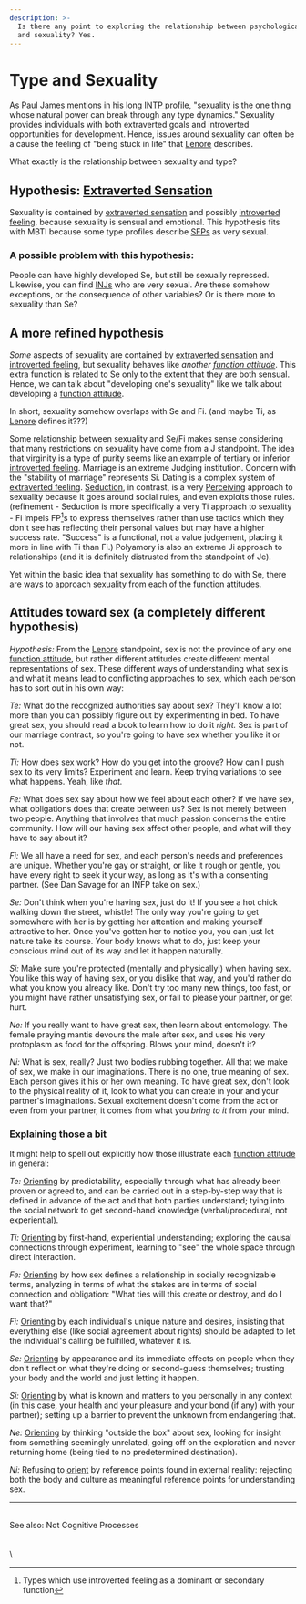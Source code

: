 ```yaml
---
description: >-
  Is there any point to exploring the relationship between psychological type
  and sexuality? Yes.
---
```


# Type and Sexuality

As Paul James mentions in his long [INTP profile](https://web.archive.org/web/20071014043748/http://www.intp.org/intprofile.html), "sexuality is the one thing whose natural power can break through any type dynamics." Sexuality provides individuals with both extraverted goals and introverted opportunities for development. Hence, issues around sexuality can often be a cause the feeling of "being stuck in life" that [Lenore](../../people-and-systems/lenore-thomson.md) describes.

What exactly is the relationship between sexuality and type?

## Hypothesis: [Extraverted Sensation](../../fundamentals/function-attitude/perception/sensation/extraverted-sensation.md)

Sexuality is contained by [extraverted sensation](../../fundamentals/function-attitude/perception/sensation/extraverted-sensation.md) and possibly [introverted feeling](../../fundamentals/function-attitude/judgement/feeling/introverted-feeling.md), because sexuality is sensual and emotional. This hypothesis fits with MBTI because some type profiles describe [SFPs](https://web.archive.org/web/20071014043748/http://greenlightwiki.com/lenore-exegesis/SFPs) as very sexual.

### **A possible problem with this hypothesis:**

People can have highly developed Se, but still be sexually repressed. Likewise, you can find [INJs](https://web.archive.org/web/20071014043748/http://greenlightwiki.com/lenore-exegesis/INJs) who are very sexual. Are these somehow exceptions, or the consequence of other variables? Or is there more to sexuality than Se?

## A more refined hypothesis

_Some_ aspects of sexuality are contained by [extraverted sensation](../../fundamentals/function-attitude/perception/sensation/extraverted-sensation.md) and [introverted feeling](../../fundamentals/function-attitude/judgement/feeling/introverted-feeling.md), but sexuality behaves like _another_ [_function attitude_](../../fundamentals/function-attitude/). This extra function is related to Se only to the extent that they are both sensual. Hence, we can talk about "developing one's sexuality" like we talk about developing a [function attitude](../../fundamentals/function-attitude/).

In short, sexuality somehow overlaps with Se and Fi. (and maybe Ti, as [Lenore](../../people-and-systems/lenore-thomson.md) defines it???)

Some relationship between sexuality and Se/Fi makes sense considering that many restrictions on sexuality have come from a J standpoint. The idea that virginity is a type of purity seems like an example of tertiary or inferior [introverted feeling](../../fundamentals/function-attitude/judgement/feeling/introverted-feeling.md). Marriage is an extreme Judging institution. Concern with the "stability of marriage" represents Si. Dating is a complex system of [extraverted feeling](../../fundamentals/function-attitude/judgement/feeling/extraverted-feeling.md). [Seduction](seduction.md), in contrast, is a very [Perceiving](../../fundamentals/function-attitude/perception/) approach to sexuality because it goes around social rules, and even exploits those rules. (refinement - Seduction is more specifically a very Ti approach to sexuality - Fi impels FP[^1]s to express themselves rather than use tactics which they don't see has reflecting their personal values but may have a higher success rate. "Success" is a functional, not a value judgement, placing it more in line with Ti than Fi.) Polyamory is also an extreme Ji approach to relationships (and it is definitely distrusted from the standpoint of Je).

Yet within the basic idea that sexuality has something to do with Se, there are ways to approach sexuality from each of the function attitudes.

## Attitudes toward sex (a completely different hypothesis)

_Hypothesis:_ From the [Lenore](../../people-and-systems/lenore-thomson.md) standpoint, sex is not the province of any one [function attitude](../../fundamentals/function-attitude/), but rather different attitudes create different mental representations of sex. These different ways of understanding what sex is and what it means lead to conflicting approaches to sex, which each person has to sort out in his own way:

_Te:_ What do the recognized authorities say about sex? They'll know a lot more than you can possibly figure out by experimenting in bed. To have great sex, you should read a book to learn how to do it _right._ Sex is part of our marriage contract, so you're going to have sex whether you like it or not.

_Ti:_ How does sex work? How do you get into the groove? How can I push sex to its very limits? Experiment and learn. Keep trying variations to see what happens. Yeah, like _that._

_Fe:_ What does sex say about how we feel about each other? If we have sex, what obligations does that create between us? Sex is not merely between two people. Anything that involves that much passion concerns the entire community. How will our having sex affect other people, and what will they have to say about it?

_Fi:_ We all have a need for sex, and each person's needs and preferences are unique. Whether you're gay or straight, or like it rough or gentle, you have every right to seek it your way, as long as it's with a consenting partner. (See Dan Savage for an INFP take on sex.)

_Se:_ Don't think when you're having sex, just do it! If you see a hot chick walking down the street, whistle! The only way you're going to get somewhere with her is by getting her attention and making yourself attractive to her. Once you've gotten her to notice you, you can just let nature take its course. Your body knows what to do, just keep your conscious mind out of its way and let it happen naturally.

_Si:_ Make sure you're protected (mentally and physically!) when having sex. You like this way of having sex, or you dislike that way, and you'd rather do what you know you already like. Don't try too many new things, too fast, or you might have rather unsatisfying sex, or fail to please your partner, or get hurt.

_Ne:_ If you really want to have great sex, then learn about entomology. The female praying mantis devours the male after sex, and uses his very protoplasm as food for the offspring. Blows your mind, doesn't it?

_Ni:_ What is sex, really? Just two bodies rubbing together. All that we make of sex, we make in our imaginations. There is no one, true meaning of sex. Each person gives it his or her own meaning. To have great sex, don't look to the physical reality of it, look to what you can create in your and your partner's imaginations. Sexual excitement doesn't come from the act or even from your partner, it comes from what you _bring to it_ from your mind.

### Explaining those a bit

It might help to spell out explicitly how those illustrate each [function attitude](https://web.archive.org/web/20071014043748/http://greenlightwiki.com/lenore-exegesis/function_attitude) in general:

_Te:_ [Orienting](../../sign-interpretation/orienting.md) by predictability, especially through what has already been proven or agreed to, and can be carried out in a step-by-step way that is defined in advance of the act and that both parties understand; tying into the social network to get second-hand knowledge (verbal/procedural, not experiential).

_Ti:_ [Orienting](../../sign-interpretation/orienting.md) by first-hand, experiential understanding; exploring the causal connections through experiment, learning to "see" the whole space through direct interaction.

_Fe:_ [Orienting](../../sign-interpretation/orienting.md) by how sex defines a relationship in socially recognizable terms, analyzing in terms of what the stakes are in terms of social connection and obligation: "What ties will this create or destroy, and do I want that?"

_Fi:_ [Orienting](../../sign-interpretation/orienting.md) by each individual's unique nature and desires, insisting that everything else (like social agreement about rights) should be adapted to let the individual's calling be fulfilled, whatever it is.

_Se:_ [Orienting](../../sign-interpretation/orienting.md) by appearance and its immediate effects on people when they don't reflect on what they're doing or second-guess themselves; trusting your body and the world and just letting it happen.

_Si:_ [Orienting](../../sign-interpretation/orienting.md) by what is known and matters to you personally in any context (in this case, your health and your pleasure and your bond (if any) with your partner); setting up a barrier to prevent the unknown from endangering that.

_Ne:_ [Orienting](../../sign-interpretation/orienting.md) by thinking "outside the box" about sex, looking for insight from something seemingly unrelated, going off on the exploration and never returning home (being tied to no predetermined destination).

_Ni:_ Refusing to [orient](../../sign-interpretation/orienting.md) by reference points found in external reality: rejecting both the body and culture as meaningful reference points for understanding sex.

***

\
See also: Not Cognitive Processes\
\
\
\


[^1]: Types which use introverted feeling as a dominant or secondary function

